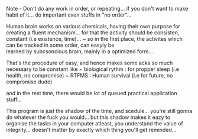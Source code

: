 Note - Don't do any work in order, or repeating... if you don't want to make habit of it... 
do important even stuffs in "no order"...

Human brain works on various chemicals, having their own purpose for creating a fluent 
mechanism... for that the activity should be consisten, constant (i.e existence, time)...
	~ so in the first place, the activites which can be tracked in some order, can easyly be 		   
          learned by subcsoncious brain, mainly in a optimized form...

That's the procedure of easy, and hence makes some acks so much necessary to be constant like 
	~ biological rythm : for propper sleep (i.e health, no compromise)
	~ RTFMS : Human survival (i.e for future, no compromise dude)

and in the rest time, there would be lot of queued practical application stuff... 

This program is just the shadow of the time, and scedule... you're still gonna do 
whatever the fuck you would... but this shadow makes it eazy to organise the tasks 
in your computer atleast, you understand the value of integrity... doesn't matter 
by exactly which thing you'll get reminded...
